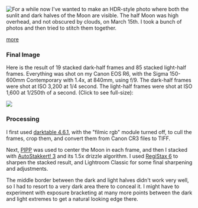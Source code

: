 
<!-- Copyright 2024 Phil Thompson. All Rights Reserved.  As noted in the License section of this repository's readme.md file, this file and its corresponding public HTML file, and all other articles, article files, and images, are distributed under traditional copyright.  The repository source code and other files are distributed under the MIT license. -->

[//]: # (gen-title: March 15th 2024 Moon)

[//]: # (gen-title-url: March-15th-2024-Moon)

[//]: # (gen-keywords: lunar, moon, astrophotography, astronomy, stacking, pipp, canon eos r6, autostakkert, registax, darktable, lightroom)

[//]: # (gen-description: My photo of the March 15th moon.)

[//]: # (gen-meta-end)

<a href="${THIS_ARTICLE}"><img style="float: left" class="width-resp-50-100" src="${SITE_ROOT_REL}/s/img/2024/2024-03-15-Moon-Stacked-Blended.jpg"/></a> For a while now I've wanted to make an HDR-style photo where both the sunlit and dark halves of the Moon are visible.  The half Moon was high overhead, and not obscured by clouds, on March 15th.  I took a bunch of photos and then tried to stitch them together.

[more](more://)

### Final Image

Here is the result of 19 stacked dark-half frames and 85 stacked light-half frames.  Everything was shot on my Canon EOS R6, with the Sigma 150-600mm Contemporary with 1.4x, at 840mm, using f/9.  The dark-half frames were shot at ISO 3,200 at 1/4 second.  The light-half frames were shot at ISO 1,600 at 1/250th of a second.  (Click to see full-size):

<p class="wrap-wider-child"><a target="_blank" href="${SITE_ROOT_REL}/s/img/2024/2024-03-15-Moon-Stacked-Blended.jpg"><img class="width-100 center-block" src="${SITE_ROOT_REL}/s/img/2024/2024-03-15-Moon-Stacked-Blended.jpg"/></a></p>

### Processing

I first used <a target="_blank" href="https://www.darktable.org/">darktable 4.6.1</a>, with the "filmic rgb" module turned off, to cull the frames, crop them, and convert them from Canon CR3 files to TIFF.

Next, <a target="_blank" href="https://web.archive.org/web/20220512133902/https://sites.google.com/site/astropipp/">PIPP</a> was used to center the Moon in each frame, and then I stacked with <a target="_blank" href="https://www.autostakkert.com/">AutoStakkert! 3</a> and its 1.5x drizzle algorithm.  I used <a target="_blank" href="https://www.astronomie.be/registax/">RegiStax 6</a> to sharpen the stacked result, and Lightroom Classic for some final sharpening and adjustments.

The middle border between the dark and light halves didn't work very well, so I had to resort to a very dark area there to conceal it.  I might have to experiment with exposure bracketing at many more points between the dark and light extremes to get a natural looking edge there.
